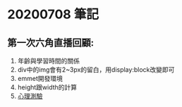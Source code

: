 # 20200708 筆記
## 第一次六角直播回顧:
1. 年齡與學習時間的關係
2. div中的img會有2~3px的留白，用display:block改變即可
3. emmet開發環境
4. height跟width的計算
5. [心理測驗](https://www.16personalities.com/ch/esfj-%E4%BA%BA%E6%A0%BC)